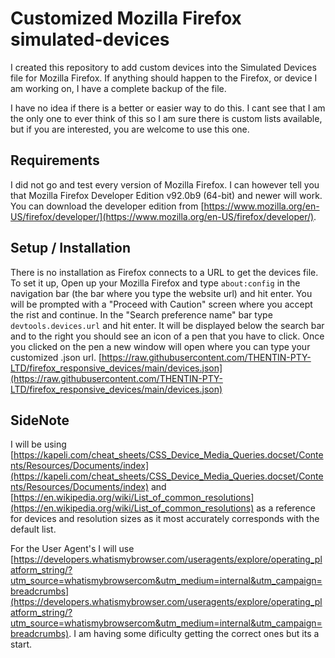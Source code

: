 # Customized Mozilla Firefox simulated-devices
I created this repository to add custom devices into the Simulated Devices file for Mozilla Firefox. If anything should happen to the Firefox, or device I am working on, I have a complete backup of the file.

I have no idea if there is a better or easier way to do this.
I cant see that I am the only one to ever think of this so I am sure there is custom lists available, but if you are interested, you are welcome to use this one.

## Requirements
I did not go and test every version of Mozilla Firefox. I can however tell you that Mozilla Firefox Developer Edition v92.0b9 (64-bit) and newer will work.
You can download the developer edition from [https://www.mozilla.org/en-US/firefox/developer/](https://www.mozilla.org/en-US/firefox/developer/).

## Setup / Installation
There is no installation as Firefox connects to a URL to get the devices file.
To set it up, Open up your Mozilla Firefox and type `about:config` in the navigation bar (the bar where you type the website url) and hit enter.
You will be prompted with a "Proceed with Caution" screen where you accept the rist and continue.
In the "Search preference name" bar type `devtools.devices.url` and hit enter.
It will be displayed below the search bar and to the right you should see an icon of a pen that you have to click. Once you clicked on the pen a new window will open where you can type your customized .json url. [https://raw.githubusercontent.com/THENTIN-PTY-LTD/firefox_responsive_devices/main/devices.json](https://raw.githubusercontent.com/THENTIN-PTY-LTD/firefox_responsive_devices/main/devices.json)

## SideNote
I will be using [https://kapeli.com/cheat_sheets/CSS_Device_Media_Queries.docset/Contents/Resources/Documents/index](https://kapeli.com/cheat_sheets/CSS_Device_Media_Queries.docset/Contents/Resources/Documents/index) and [https://en.wikipedia.org/wiki/List_of_common_resolutions](https://en.wikipedia.org/wiki/List_of_common_resolutions) as a reference for devices and resolution sizes as it most accurately corresponds with the default list.

For the User Agent's I will use [https://developers.whatismybrowser.com/useragents/explore/operating_platform_string/?utm_source=whatismybrowsercom&utm_medium=internal&utm_campaign=breadcrumbs](https://developers.whatismybrowser.com/useragents/explore/operating_platform_string/?utm_source=whatismybrowsercom&utm_medium=internal&utm_campaign=breadcrumbs).
I am having some dificulty getting the correct ones but its a start.